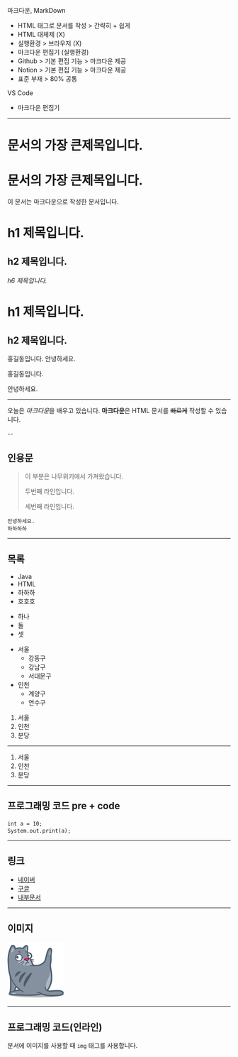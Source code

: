 
마크다운, MarkDown
- HTML 태그로 문서를 작성 > 간략히 + 쉽게
- HTML 대체제 (X)
- 실행환경 > 브라우저 (X)
- 마크다운 편집기 (실행환경)
- Github > 기본 편집 기능 > 마크다운 제공
- Notion > 기본 편집 기능 > 마크다운 제공
- 표준 부재 > 80% 공통

VS Code
- 마크다운 편집기

------------

<h1>문서의 가장 큰제목입니다.</h1>

# 문서의 가장 큰제목입니다.

이 문서는 마크다운으로 작성한 문서입니다.


# h1 제목입니다.

## h2 제목입니다.

###### h6 제목입니다.

h1 제목입니다.
===

h2 제목입니다.
---

홍길동입니다.
안녕하세요.

홍길동입니다.

안녕하세요.


---

오늘은 *마크다운*을 배우고 있습니다.
**마크다운**은 HTML 문서를 ~~빠르게~~ 작성할 수 있습니다.

--

## 인용문
> 이 부분은 나무위키에서 가져왔습니다.
>
> 두번째 라인입니다.
>
> 세번째 라인입니다.



    안녕하세요.
    하하하하

---

## 목록

- Java
- HTML
- 하하하
- 호호호

+ 하나
+ 둘
+ 셋

- 서울
    - 강동구
    - 강남구
    - 서대문구
- 인천
    - 계양구
    - 연수구


1. 서울
2. 인천
3. 분당

---

1. 서울
1. 인천
1. 분당

---

## 프로그래밍 코드 pre + code

```
int a = 10;
System.out.print(a);
```


---

## 링크

- [네이버](https://naver.com)
- [구글](https://google.com)
- [내부문서](./ex35_selector.html)


---

## 이미지

![대체텍스트](images/catty01.png)

---

## 프로그래밍 코드(인라인)

문서에 이미지를 사용할 때 `img` 태그를 사용합니다.